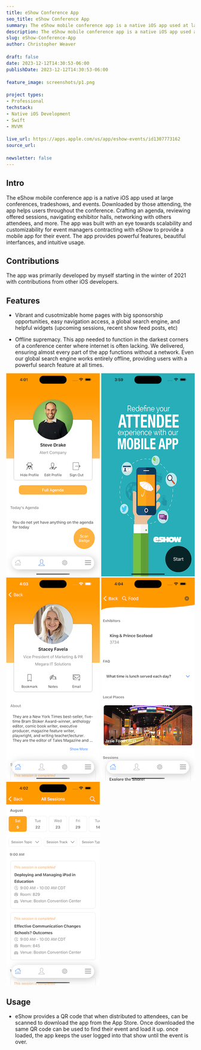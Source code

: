 ```yaml
---
title: eShow Conference App
seo_title: eShow Conference App
summary: The eShow mobile conference app is a native iOS app used at large conferences, tradeshows, and events.
description: The eShow mobile conference app is a native iOS app used at large conferences, tradeshows, and events.
slug: eShow-Conference-App
author: Christopher Weaver

draft: false
date: 2023-12-12T14:30:53-06:00
publishDate: 2023-12-12T14:30:53-06:00

feature_image: screenshots/p1.png

project types: 
- Professional
techstack:
- Native iOS Development
- Swift
- MVVM

live_url: https://apps.apple.com/us/app/eshow-events/id1307773162
source_url: 

newsletter: false
---
```


## Intro
The eShow mobile conference app is a native iOS app used at large conferences, tradeshows, and events. Downloaded by those attending, the app helps users throughout the conference. Crafting an agenda, reviewing offered sessions, navigating exhibitor halls, networking with others attendees, and more. The app was built with an eye towards scalability and customizability for event managers contracting with eShow to provide a mobile app for their event. The app provides powerful features, beautiful interfances, and intuitive usage. 


## Contributions
The app was primarily developed by myself starting in the winter of 2021 with contributions from other iOS developers. 


## Features
- Vibrant and cusotmizable home pages with big sponsorship opportunities, easy navigation access, a global search engine, and helpful widgets (upcoming sessions, recent show feed posts, etc)

- Offline supremacy. This app needed to function in the darkest corners of a conference center where internet is often lacking. We delivered, ensuring almost every part of the app functions without a network. Even our global search engine works entirely offline, providing users with a powerful search feature at all times. 

![PinController. Location](screenshots/p2.png)
![PinController. Location](screenshots/p3.png)
![PinController. Location](screenshots/p4.png)
![PinController. Location](screenshots/p5.png)
![PinController. Location](screenshots/p6.png)

## Usage
- eShow provides a QR code that when distributed to attendees, can be scanned to download the app from the App Store. Once downloaded the same QR code can be used to find their event and load it up. once loaded, the app keeps the user logged into that show until the event is over. 